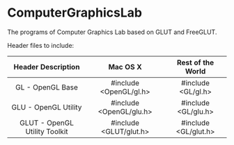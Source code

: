 ComputerGraphicsLab
===================

The programs of Computer Graphics Lab based on GLUT and FreeGLUT.

Header files to include:

|     **Header Description**    |       **Mac OS X**      | **Rest of the World**|
|:-----------------------------:|:-----------------------:|:--------------------:|
| GL - OpenGL Base              | #include \<OpenGL/gl.h\>  | #include \<GL/gl.h\>   |
| GLU - OpenGL Utility          | #include <OpenGL/glu.h> | #include <GL/glu.h>  |
| GLUT - OpenGL Utility Toolkit | #include <GLUT/glut.h>  | #include <GL/glut.h> |


